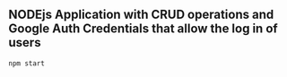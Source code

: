 ## NODEjs Application with CRUD operations and Google Auth Credentials that allow the log in of users

```
npm start

```